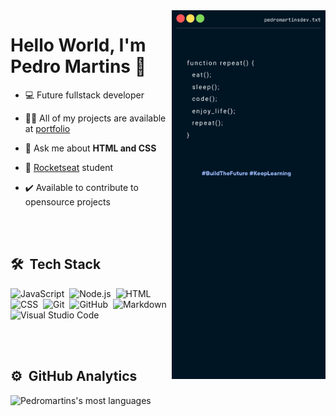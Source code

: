 

<img align="right" height="590em" src="/assets/Motivation.txt.png"/>

# Hello World, I'm Pedro Martins :rocket:

 - 💻 Future fullstack developer

- 👨‍💻 All of my projects are available at [portfolio](https://pedromartinsdev.github.io/portfolio/)

- 💬 Ask me about **HTML and CSS**

 - 🚀 <a href="https://github.com/pedromartinsdev">Rocketseat</a> student

 - ✔️ Available to contribute to opensource projects

<br><br>

## 🛠 &nbsp;Tech Stack

![JavaScript](https://img.shields.io/badge/-JavaScript-05122A?style=flat&logo=javascript)&nbsp;
![Node.js](https://img.shields.io/badge/-Node.js-05122A?style=flat&logo=node.js)&nbsp;
![HTML](https://img.shields.io/badge/-HTML-05122A?style=flat&logo=HTML5)&nbsp;
![CSS](https://img.shields.io/badge/-CSS-05122A?style=flat&logo=CSS3&logoColor=1572B6)&nbsp;
![Git](https://img.shields.io/badge/-Git-05122A?style=flat&logo=git)&nbsp;
![GitHub](https://img.shields.io/badge/-GitHub-05122A?style=flat&logo=github)&nbsp;
![Markdown](https://img.shields.io/badge/-Markdown-05122A?style=flat&logo=markdown)&nbsp;
![Visual Studio Code](https://img.shields.io/badge/-Visual%20Studio%20Code-05122A?style=flat&logo=visual-studio-code&logoColor=007ACC)&nbsp;
<!-- ![React](https://img.shields.io/badge/-React-05122A?style=flat&logo=react)&nbsp; -->

<br><br>

## ⚙️ &nbsp;GitHub Analytics

<p align="left">
<!-- <img width="530em" src="https://github-readme-stats.vercel.app/api?username=pedromartinsdev&show_icons=true&theme=vision-friendly-dark" alt="Pedromartins's stats"/> -->
<img src="https://github-readme-stats.vercel.app/api/top-langs/?username=pedromartinsdev&layout=compact&theme=vision-friendly-dark" alt="Pedromartins's most languages"/>
</p>